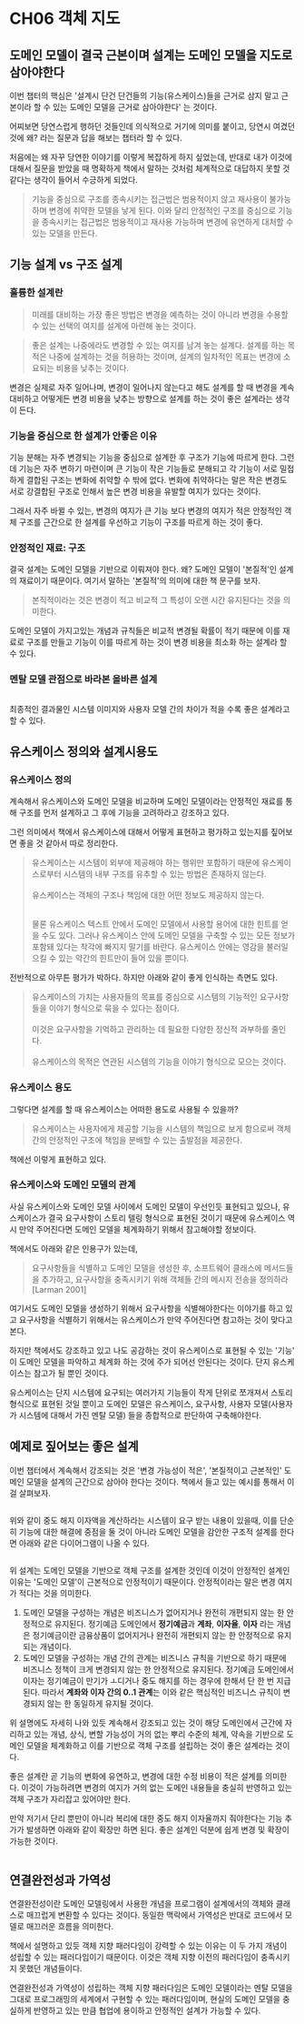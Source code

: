 # CH06 객체 지도

## 도메인 모델이 결국 근본이며 설계는 도메인 모델을 지도로 삼아야한다

이번 챕터의 핵심은 '설계시 단건 단건들의 기능(유스케이스)들을 근거로 삼지 말고 근본이라 할 수 있는 도메인 모델을 근거로 삼아야한다' 는 것이다.

어찌보면 당연스럽게 행하던 것들인데 의식적으로 거기에 의미를 붙이고, 당연시 여겼던 것에 왜? 라는 질문과 답을 해보는 챕터라 할 수 있다.

처음에는 왜 자꾸 당연한 이야기를 이렇게 복잡하게 하지 싶었는데, 반대로 내가 이것에 대해서 질문을 받았을 때 명확하게 책에서 말하는 것처럼 체계적으로 대답하지 못할 것 같다는 생각이 들어서 수긍하게 되었다.

> 기능을 중심으로 구조를 종속시키는 접근법은 범용적이지 않고 재사용이 불가능하며 변경에 취약한 모델을 낳게 된다. 이와 달리 안정적인 구조를 중심으로 기능을 종속시키는 접근법은 범용적이고 재사용 가능하며 변경에 유연하게 대처할 수 있는 모델을 만든다.

## 기능 설계 vs 구조 설계

### 훌륭한 설계란

> 미래를 대비하는 가장 좋은 방법은 변경을 예측하는 것이 아니라 변경을 수용할 수 있는 선택의 여지를 설계에 마련해 놓는 것이다.

> 좋은 설계는 나중에라도 변경할 수 있는 여지를 남겨 놓는 설계다. 설계를 하는 목적은 나중에 설계하는 것을 허용하는 것이며, 설계의 일차적인 목표는 변경에 소요되는 비용을 낮추는 것이다.

변경은 실제로 자주 일어나며, 변경이 일어나지 않는다고 해도 설계를 할 때 변경을 계속 대비하고 어떻게든 변경 비용을 낮추는 방향으로 설계를 하는 것이 좋은 설계라는 생각이 든다.

### 기능을 중심으로 한 설계가 안좋은 이유

기능 분해는 자주 변경되는 기능을 중심으로 설계한 후 구조가 기능에 따르게 한다. 그런데 기능은 자주 변하기 마련이며 큰 기능이 작은 기능들로 분해되고 각 기능이 서로 밀접하게 결합된 구조는 변화에 취약할 수 밖에 없다. 변화에 취약하다는 말은 작은 변경도 서로 강결합된 구조로 인해서 높은 변경 비용을 유발할 여지가 있다는 것이다.

그래서 자주 바뀔 수 있는, 변경의 여지가 큰 기능 보다 변경의 여지가 적은 안정적인 객체 구조를 근간으로 한 설계를 우선하고 기능이 구조를 따르게 하는 것이 좋다.

### 안정적인 재료: 구조

결국 설계는 도메인 모델을 기반으로 이뤄져야 한다. 왜? 도메인 모델이 '본질적'인 설계의 재료이기 때문이다. 여기서 말하는 '본질적'의 의미에 대한 책 문구를 보자.

> 본직적이라는 것은 변경이 적고 비교적 그 특성이 오랜 시간 유지된다는 것을 의미한다.

도메인 모델이 가지고있는 개념과 규칙들은 비교적 변경될 확률이 적기 때문에 이를 재료로 구조를 만들고 기능이 이를 따르게 하는 것이 변경 비용을 최소화 하는 설계라 할 수 있다.

### 멘탈 모델 관점으로 바라본 올바른 설계

<figure><img src="../../.gitbook/assets/image (18).png" alt=""><figcaption></figcaption></figure>

최종적인 결과물인 시스템 이미지와 사용자 모델 간의 차이가 적을 수록 좋은 설계라고 할 수 있다.



## 유스케이스 정의와 설계시용도

### 유스케이스 정의

계속해서 유스케이스와 도메인 모델을 비교하며 도메인 모델이라는 안정적인 재료를 통해 구조를 먼저 설계하고 그 후에 기능을 고려하라고 강조하고 있다.

그런 의미에서 책에서 유스케이스에 대해서 어떻게 표현하고 평가하고 있는지를 짚어보면 좋을 것 같아서 따로 정리한다.

> 유스케이스는 시스템이 외부에 제공해야 하는 행위만 포함하기 때문에 유스케이스로부터 시스템의 내부 구조를 유추할 수 있는 방법은 존재하지 않는다.\
> \
> 유스케이스는 객체의 구조나 책임에 대한 어떤 정보도 제공하지 않는다.
>
> \
> 물론 유스케이스 텍스트 안에서 도메인 모델에서 사용할 용어에 대한 힌트를 얻을 수도 있다. 그러나 유스케이스 안에 도메인 모델을 구축할 수 있는 모든 정보가 포함돼 있다는 착각에 빠지지 말기를 바란다. 유스케이스 안에는 영감을 불러일으킬 수 있는 약간의 힌트만이 들어 있을 뿐이다.

전반적으로 아무튼 평가가 박하다. 하지만 아래와 같이 좋게 인식하는 측면도 있다.

> 유스케이스의 가치는 사용자들의 목표를 중심으로 시스템의 기능적인 요구사항들을 이야기 형식으로 묶을 수 있다는 점이다.\
> \
> 이것은 요구사항을 기억하고 관리하는 데 필요한 다양한 정신적 과부하를 줄인다.\
> \
> 유스케이스의 목적은 연관된 시스템의 기능을 이야기 형식으로 모으는 것이다.

### 유스케이스 용도

그렇다면 설계를 할 때 유스케이스는 어떠한 용도로 사용될 수 있을까?&#x20;

> 유스케이스는 사용자에게 제공할 기능을 시스템의 책임으로 보게 함으로써 객체 간의 안정적인 구조에 책임을 분배할 수 있는 출발점을 제공한다.

책에선 이렇게 표현하고 있다.

### 유스케이스와 도메인 모델의 관계

사실 유스케이스와 도메인 모델 사이에서 도메인 모델이 우선인듯 표현되고 있으나, 유스케이스가 결국 요구사항이 스토리 텔링 형식으로 표현된 것이기 때문에 유스케이스 역시 만약 주어진다면 도메인 모델을 체계화하기 위해서 참고해야할 정보이다.

책에서도 아래와 같은 인용구가 있는데,

> 요구사항들을 식별하고 도메인 모델을 생성한 후, 소프트웨어 클래스에 메서드들을 추가하고, 요구사항을 충족시키기 위해 객체들 간의 메시지 전송을 정의하라\[Larman 2001]

여기서도 도메인 모델을 생성하기 위해서 요구사항을 식별해야한다는 이야기를 하고 있고 요구사항을 식별하기 위해서는 유스케이스가 만약 주어진다면 참고하는 것이 맞다고 본다.

하지만 책에서도 강조하고 있고 나도 공감하는 것이 유스케이스로 표현될 수 있는 '기능' 이 도메인 모델을 파악하고 체계화 하는 것에 주가 되어선 안된다는 것이다. 단지 유스케이스는 참고가 될 뿐인 것이다.

유스케이스는 단지 시스템에 요구되는 여러가지 기능들이 작게 단위로 쪼개져서 스토리 형식으로 표현된 것일 뿐이고 도메인 모델은 유스케이스, 요구사항, 사용자 모델(사용자가 시스템에 대해서 가진 멘탈 모델) 들을 종합적으로 판단하여 구축해야한다.

## 예제로 짚어보는 좋은 설계

이번 챕터에서 계속해서 강조되는 것은 '변경 가능성이 적은', '본질적이고 근본적인' 도메인 모델을 설계의 근간으로 삼아야 한다는 것이다. 책에서 들고 있는 예시를 통해서 이걸 살펴보자.

<figure><img src="../../.gitbook/assets/image (9) (2).png" alt=""><figcaption></figcaption></figure>

위와 같이 중도 해지 이자액을 계산하라는 시스템이 요구 받는 내용이 있을때, 이를 단순히 기능에 대한 해결에 중점을 둘 것이 아니라 도메인 모델을 감안한 구조적 설계를 한다면 아래와 같은 다이어그램이 나올 수 있다.



<figure><img src="../../.gitbook/assets/image (37) (1).png" alt=""><figcaption></figcaption></figure>

위 설계는 도메인 모델을 기반으로 객체 구조를 설계한 것인데 이것이 안정적인 설계인 이유는 '도메인 모델'이 근본적으로 안정적이기 때문이다. 안정적이라는 말은 변경 여지가 적다는 것을 의미한다.

1. 도메인 모델을 구성하는 개념은 비즈니스가 없어지거나 완전히 개편되지 않는 한 안정적으로 유지된다. 정기예금 도메인에서 **정기예금**과 **계좌**, **이자율**, **이자** 라는 개념은 정기예금이란 금융상품이 없어지거나 완전히 개편되지 않는 한 안정적으로 유지되는 개념이다.
2. 도메인 모델을 구성하는 개념 간의 관계는 비즈니스 규칙을 기반으로 하기 때문에 비즈니스 정책이 크게 변경되지 않는 한 안정적으로 유지된다. 정기예금 도메인에서 이자는 정기예금이 만기가 ㅗ디거나 중도 해지를 하는 경우에 한해서 단 한 번 지급된다. 따라서 **계좌와 이자 간의 0..1 관계**는 이와 같은 핵심적인 비즈니스 규칙이 변경되지 않는 한 동일하게 유지될 것이다.

위 설명에도 자세히 나와 있듯  계속해서 강조되고 있는 것이 해당 도메인에서 근간에 자리하고 있는 개념, 상식, 변할 가능성이 거의 없는 뿌리 수준의 체계, 약속을 기반으로 도메인 모델을 체계화하고 이를 기반으로 객체 구조를 설립하는 것이 좋은 설계라는 것이다.

좋은 설계란 곧 기능의 변화에 유연하고, 변경에 대한 수정 비용이 적은 설계를 의미한다. 이것이 가능하려면 변경의 여지가 거의 없는 도메인 내용들을 충실히 반영하고 있는 객체 구조가 자리잡고 있어야만 한다.

만약 저기서 단리 뿐만이 아니라 복리에 대한 중도 해지 이자율까지 줘야한다는 기능 추가가 발생하면 아래와 같이 확장만 하면 된다. 좋은 설계인 덕분에 쉽게 변경 및 확장이 가능한 것이다.

<figure><img src="../../.gitbook/assets/image (4).png" alt=""><figcaption></figcaption></figure>

## 연결완전성과 가역성

연결완전성이란 도메인 모델링에서 사용한 개념을 프로그램이 설계에서의 객체와 클래스로 매끄럽게 변환할 수 있다는 것이다. 동일한 맥락에서 가역성은 반대로 코드에서 모델로 매끄러운 흐름을 의미한다.

책에서 설명하고 있듯 객체 지향 패러다임이 강력할 수 있는 이유는 이 두 가지 개념이 성립할 수 있는 패러다임이기 때문이다. 이것은 객체 지향 이전의 패러다임이 충족시키지 못했던 개념들이다.

연결완전성과 가역성이 성립하는 객체 지향 패러다임은 도메인 모델이라는 멘탈 모델을 그대로 프로그래밍의 세계에서 구현할 수 있는 패러다임이며, 현실의 도메인 모델을 충실하게 반영하고 있는 만큼 협업에 용이하고 안정적인 설계가 가능할 수 있다.
